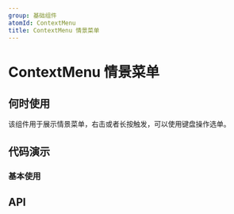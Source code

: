 ```yaml
---
group: 基础组件
atomId: ContextMenu
title: ContextMenu 情景菜单
---
```


# ContextMenu 情景菜单

## 何时使用

该组件用于展示情景菜单，右击或者长按触发，可以使用键盘操作选单。

## 代码演示

### 基本使用

<code src="./demos/index.tsx" center></code>

## API
